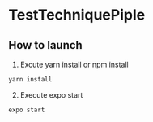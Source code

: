 # TestTechniquePiple

## How to launch

1. Excute yarn install or npm install
```bash
yarn install
```
2. Execute expo start
```bash
expo start
```
